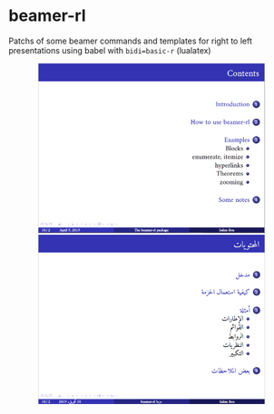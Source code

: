 # beamer-rl

Patchs  of some  beamer commands and templates for  right to left  presentations using babel with `bidi=basic-r` (lualatex)  

<p align="center">
<img src="https://github.com/seloumi/beamer-rl/blob/master/preview.PNG" width="400"/> <img src="https://github.com/seloumi/beamer-rl/blob/master/preview-arabic.PNG" width="400"/>
</p>